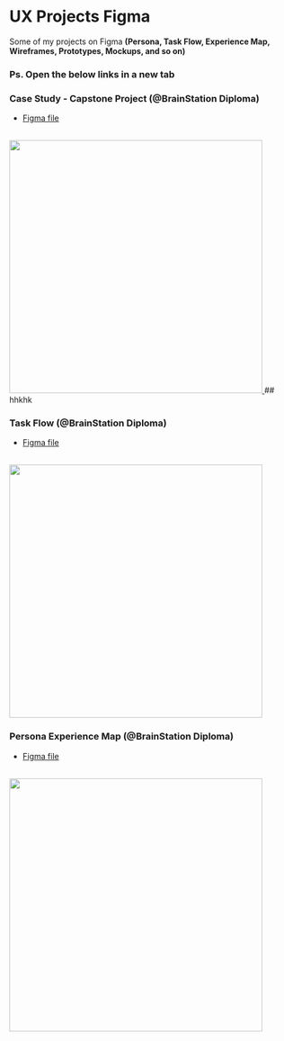 # UX Projects Figma
Some of my projects on Figma <strong>(Persona, Task Flow, Experience Map, Wireframes, Prototypes, Mockups, and so on)</strong>
### Ps. Open the below links in a new tab 

### Case Study - Capstone Project (@BrainStation Diploma)
- [Figma file](https://www.figma.com/proto/TdGarrv0trP6aN1ZE0W8CU/Cap3-(Copy)?node-id=43%3A53&scaling=contain&page-id=27%3A2)
<br>
<a href="https://www.figma.com/proto/TdGarrv0trP6aN1ZE0W8CU/Cap3-(Copy)?node-id=43%3A53&scaling=contain&page-id=27%3A2" target="_blank" rel="noreferrer">
<img src="https://kleberux.com/projects/NewMacbookProMockupFrontView.png" width="450px">
</a>
## hhkhk

### Task Flow (@BrainStation Diploma)
- [Figma file](https://www.figma.com/proto/6T3G1XP3qnEfCLZrFfHD6D/Task-Flow-(Copy)?node-id=2%3A2&scaling=contain&page-id=0%3A1)
<br>
<a href="https://www.figma.com/proto/6T3G1XP3qnEfCLZrFfHD6D/Task-Flow-(Copy)?node-id=2%3A2&scaling=contain&page-id=0%3A1" target="_blank" rel="noreferrer">
<img src="https://kleberux.com/projects/iMacProFrontViewMockup.png" width="450px">
</a>



### Persona Experience Map (@BrainStation Diploma)
- [Figma file](https://www.figma.com/proto/Pt2oXGn0OrvXv2TsdJqECI/Persona-Experience-Map-(Copy)?node-id=2%3A2&scaling=contain&page-id=0%3A1)
<br>
<a href="https://www.figma.com/proto/Pt2oXGn0OrvXv2TsdJqECI/Persona-Experience-Map-(Copy)?node-id=2%3A2&scaling=contain&page-id=0%3A1" target="_blank" rel="noreferrer">
<img src="https://kleberux.com/projects/MacbookProFlyingMockup.png" width="450px">
</a>




